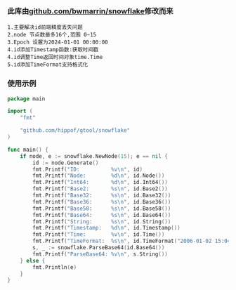 ### 此库由[github.com/bwmarrin/snowflake](github.com/bwmarrin/snowflake)修改而来
	1.主要解决id前端精度丢失问题
	2.node 节点数最多16个,范围 0~15
	3.Epoch 设置为2024-01-01 00:00:00
	4.id添加Timestamp函数:获取时间戳
	4.id调整Time返回时间对象time.Time
	5.id添加TimeFormat支持格式化
### 使用示例
```go
package main

import (
	"fmt"

	"github.com/hippof/gtool/snowflake"
)

func main() {
	if node, e := snowflake.NewNode(15); e == nil {
		id := node.Generate()
		fmt.Printf("ID:          %v\n", id)
		fmt.Printf("Node:        %d\n", id.Node())
		fmt.Printf("Int64:       %d\n", id.Int64())
		fmt.Printf("Base2:       %s\n", id.Base2())
		fmt.Printf("Base32:      %s\n", id.Base32())
		fmt.Printf("Base36:      %s\n", id.Base36())
		fmt.Printf("Base58:      %s\n", id.Base58())
		fmt.Printf("Base64:      %s\n", id.Base64())
		fmt.Printf("String:      %s\n", id.String())
		fmt.Printf("Timestamp:   %d\n", id.Timestamp())
		fmt.Printf("Time:        %v\n", id.Time())
		fmt.Printf("TimeFormat:  %s\n", id.TimeFormat("2006-01-02 15:04:05"))
		s, _ := snowflake.ParseBase64(id.Base64())
		fmt.Printf("ParseBase64: %v\n", s.String())
	} else {
		fmt.Println(e)
	}
}

```
